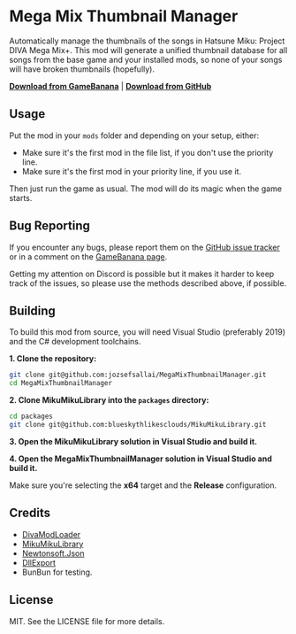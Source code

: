 # Mega Mix Thumbnail Manager

Automatically manage the thumbnails of the songs in Hatsune Miku: Project DIVA
Mega Mix+. This mod will generate a unified thumbnail database for all songs
from the base game and your installed mods, so none of your songs will have
broken thumbnails (hopefully).

**[Download from GameBanana][gb-url]** | **[Download from GitHub][gh-download-url]**

## Usage

Put the mod in your `mods` folder and depending on your setup, either:

- Make sure it's the first mod in the file list, if you don't use the priority
  line.
- Make sure it's the first mod in your priority line, if you use it.

Then just run the game as usual. The mod will do its magic when the game starts.

## Bug Reporting

If you encounter any bugs, please report them on the [GitHub issue tracker][issues-url]
or in a comment on the [GameBanana page][gb-url].

Getting my attention on Discord is possible but it makes it harder to keep track
of the issues, so please use the methods described above, if possible.

## Building

To build this mod from source, you will need Visual Studio (preferably 2019) and
the C# development toolchains.

**1. Clone the repository:**

```sh
git clone git@github.com:jozsefsallai/MegaMixThumbnailManager.git
cd MegaMixThumbnailManager
```

**2. Clone MikuMikuLibrary into the `packages` directory:**

```sh
cd packages
git clone git@github.com:blueskythlikesclouds/MikuMikuLibrary.git
```

**3. Open the MikuMikuLibrary solution in Visual Studio and build it.**

**4. Open the MegaMixThumbnailManager solution in Visual Studio and build it.**

Make sure you're selecting the **x64** target and the **Release** configuration.

## Credits

- [DivaModLoader][divamodloader-url]
- [MikuMikuLibrary][mikumikulibrary-url]
- [Newtonsoft.Json][newtonsoft-url]
- [DllExport][dllexport-url]
- BunBun for testing.

## License

MIT. See the LICENSE file for more details.

[gb-url]: https://gamebanana.com/mods/414252
[gh-download-url]: https://github.com/jozsefsallai/MegaMixThumbnailManager/releases/latest
[issues-url]: https://github.com/jozsefsallai/MegaMixThumbnailManager/issues
[divamodloader-url]: https://github.com/blueskythlikesclouds/DivaModLoader
[mikumikulibrary-url]: https://github.com/blueskythlikesclouds/MikuMikuLibrary
[newtonsoft-url]: https://github.com/JamesNK/Newtonsoft.Json
[dllexport-url]: https://github.com/3F/DllExport
[pdrpc-url]: https://github.com/Braasileiro/PDRPC
